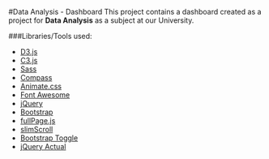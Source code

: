 #Data Analysis - Dashboard
This project contains a dashboard created as a project for **Data Analysis** as a subject at our University.

###Libraries/Tools used:
- [D3.js](http://d3js.org/)
- [C3.js](http://c3js.org/)
- [Sass](http://sass-lang.com/)
- [Compass](http://compass-style.org/)
- [Animate.css](https://daneden.github.io/animate.css/)
- [Font Awesome](http://fortawesome.github.io/Font-Awesome/)
- [jQuery](https://jquery.com/)
- [Bootstrap](http://getbootstrap.com/)
- [fullPage.js](http://alvarotrigo.com/fullPage/)
- [slimScroll](http://rocha.la/jQuery-slimScroll)
- [Bootstrap Toggle](http://www.bootstraptoggle.com/)
- [jQuery Actual](https://github.com/dreamerslab/jquery.actual)